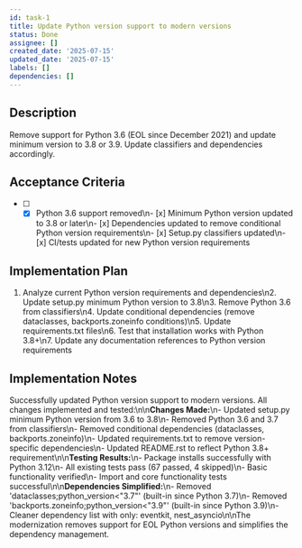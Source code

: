 ```yaml
---
id: task-1
title: Update Python version support to modern versions
status: Done
assignee: []
created_date: '2025-07-15'
updated_date: '2025-07-15'
labels: []
dependencies: []
---
```


## Description

Remove support for Python 3.6 (EOL since December 2021) and update minimum version to 3.8 or 3.9. Update classifiers and dependencies accordingly.

## Acceptance Criteria

- [ ] - [x] Python 3.6 support removed\n- [x] Minimum Python version updated to 3.8 or later\n- [x] Dependencies updated to remove conditional Python version requirements\n- [x] Setup.py classifiers updated\n- [x] CI/tests updated for new Python version requirements
## Implementation Plan

1. Analyze current Python version requirements and dependencies\n2. Update setup.py minimum Python version to 3.8\n3. Remove Python 3.6 from classifiers\n4. Update conditional dependencies (remove dataclasses, backports.zoneinfo conditions)\n5. Update requirements.txt files\n6. Test that installation works with Python 3.8+\n7. Update any documentation references to Python version requirements

## Implementation Notes

Successfully updated Python version support to modern versions. All changes implemented and tested:\n\n**Changes Made:**\n- Updated setup.py minimum Python version from 3.6 to 3.8\n- Removed Python 3.6 and 3.7 from classifiers\n- Removed conditional dependencies (dataclasses, backports.zoneinfo)\n- Updated requirements.txt to remove version-specific dependencies\n- Updated README.rst to reflect Python 3.8+ requirement\n\n**Testing Results:**\n- Package installs successfully with Python 3.12\n- All existing tests pass (67 passed, 4 skipped)\n- Basic functionality verified\n- Import and core functionality tests successful\n\n**Dependencies Simplified:**\n- Removed 'dataclasses;python_version<"3.7"' (built-in since Python 3.7)\n- Removed 'backports.zoneinfo;python_version<"3.9"' (built-in since Python 3.9)\n- Cleaner dependency list with only: eventkit, nest_asyncio\n\nThe modernization removes support for EOL Python versions and simplifies the dependency management.

